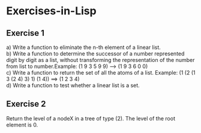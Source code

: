 # Exercises-in-Lisp

## Exercise 1

a) Write a function to eliminate the n-th element of a linear list.\
b) Write a function to determine the successor of a number represented digit by digit as a list, without transforming the representation of the number from list to number.Example: (1 9 3 5 9 9) --> (1 9 3 6 0 0)\
c) Write a function to return the set of all the atoms of a list. Example: (1 (2 (1 3 (2 4) 3) 1) (1 4)) ==> (1 2 3 4)\
d) Write a function to test whether a linear list is a set.

## Exercise 2

Return the level of a nodeX in a tree of type (2). The level of the root element is 0.
